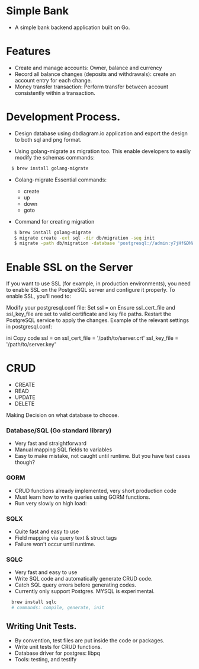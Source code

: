 # Simple Bank

- A simple bank backend application built on Go.

# Features

- Create and manage accounts: Owner, balance and currency
- Record all balance changes (deposits and withdrawals): create an account entry for each change.
- Money transfer transaction: Perform transfer between account consistently within a transaction.

# Development Process.

- Design database using dbdiagram.io application and export the design to both
  sql and png format.

- Using golang-migrate as migration too. This enable developers to easily modify the schemas
  commands:

```sh
  $ brew install golang-migrate
```

- Golang-migrate Essential commands:

  - create
  - up
  - down
  - goto

- Command for creating migration

```sh
   $ brew install golang-migrate
   $ migrate create -ext sql -dir db/migration -seq init
   $ migrate -path db/migration -database 'postgresql://admin:y7jHf&DNWG15@localhost:5030/main?sslmode=disable' -verbose up
```

# Enable SSL on the Server

If you want to use SSL (for example, in production environments), you need to enable SSL on the PostgreSQL server and configure it properly. To enable SSL, you’ll need to:

Modify your postgresql.conf file:
Set ssl = on
Ensure ssl_cert_file and ssl_key_file are set to valid certificate and key file paths.
Restart the PostgreSQL service to apply the changes.
Example of the relevant settings in postgresql.conf:

ini
Copy code
ssl = on
ssl_cert_file = '/path/to/server.crt'
ssl_key_file = '/path/to/server.key'

# CRUD

- CREATE
- READ
- UPDATE
- DELETE

Making Decision on what database to choose.

### Database/SQL (Go standard library)

- Very fast and straightforward
- Manual mapping SQL fields to variables
- Easy to make mistake, not caught until runtime. But you have test cases though?

### GORM

- CRUD functions already implemented, very short production code
- Must learn how to write queries using GORM functions.
- Run very slowly on high load:

### SQLX

- Quite fast and easy to use
- Field mapping via query text & struct tags
- Failure won't occur until runtime.

### SQLC

- Very fast and easy to use
- Write SQL code and automatically generate CRUD code.
- Catch SQL query errors before generating codes.
- Currently only support Postgres. MYSQL is experimental.

```sh
  brew install sqlc
  # commands: compile, generate, init
```

## Writing Unit Tests.

- By convention, test files are put inside the code or packages.
- Write unit tests for CRUD functions.
- Database driver for postgres: libpq
- Tools: testing, and testify
